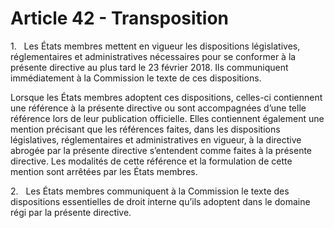# Article 42 - Transposition


1.   Les États membres mettent en vigueur les dispositions législatives, réglementaires et administratives nécessaires pour se conformer à la présente directive au plus tard le 23 février 2018. Ils communiquent immédiatement à la Commission le texte de ces dispositions.

Lorsque les États membres adoptent ces dispositions, celles-ci contiennent une référence à la présente directive ou sont accompagnées d’une telle référence lors de leur publication officielle. Elles contiennent également une mention précisant que les références faites, dans les dispositions législatives, réglementaires et administratives en vigueur, à la directive abrogée par la présente directive s’entendent comme faites à la présente directive. Les modalités de cette référence et la formulation de cette mention sont arrêtées par les États membres.

2.   Les États membres communiquent à la Commission le texte des dispositions essentielles de droit interne qu’ils adoptent dans le domaine régi par la présente directive.
